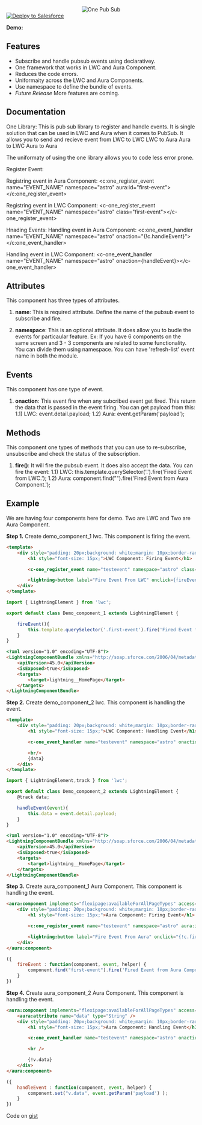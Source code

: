 <div align="center">
  <img alt="One Pub Sub"
       src="https://raw.githubusercontent.com/TheVishnuKumar/one-pub-sub-lwc/master/one%20pub%20sub.png">
</div>
<a href="https://githubsfdeploy.herokuapp.com?owner=TheVishnuKumar&repo=">
  <img alt="Deploy to Salesforce"
       src="https://raw.githubusercontent.com/afawcett/githubsfdeploy/master/deploy.png">
</a>

**Demo:** 

Features
-------------
- Subscribe and handle pubsub events using declarativey.
- One framework that works in LWC and Aura Component.
- Reduces the code errors.
- Uniformaity across the LWC and Aura Components.
- Use namespace to define the bundle of events.
- *Future Release* More features are coming.


Documentation
-------------
One Library: This is pub sub library to register and handle events. It is single solution that can be used in LWC and Aura when it comes to PubSub. It allows you to send and recieve event from 
LWC to LWC
LWC to Aura
Aura to LWC
Aura to Aura

The uniformaty of using the one library allows you to code less error prone.

Register Event:

Registring event in Aura Component:
<c:one_register_event name="EVENT_NAME" namespace="astro" aura:id="first-event"></c:one_register_event>

Registring event in LWC Component:
<c-one_register_event name="EVENT_NAME" namespace="astro" class="first-event"></c-one_register_event>

Hnading Events:
Handling event in Aura Component:
<c:one_event_handler name="EVENT_NAME" namespace="astro" onaction="{!c.handleEvent}"></c:one_event_handler>

Handling event in LWC Component:
<c-one_event_handler name="EVENT_NAME" namespace="astro" onaction={handleEvent}></c-one_event_handler>


Attributes
----------
This component has three types of attributes.
1. **name**: This is required attribute. Define the name of the pubsub event to subscribe and fire.

2. **namespace**: This is an optional attribute. It does allow you to budle the events for particaular feature. Ex: If you have 6 components on the same screen and 3 - 3 components are related to some functionality. You can divide them using namespace. You can have 'refresh-list' event name in both the module.


Events
------
This component has one type of event.
1. **onaction**: This event fire when any subcribed event get fired. This return the data that is passed in the event firing.
You can get payload from this: 
1.1) LWC: event.detail.payload;
1.2) Aura: event.getParam('payload');


Methods
----------
This component one types of methods that you can use to re-subscribe, unsubscribe and check the status of the subscription.
1. **fire()**: It will fire the pubsub event. It does also accept the data. You can fire the event:
1.1) LWC: this.template.querySelector('.<Class Name>').fire('Fired Event from LWC.');
1.2) Aura: component.find("<Aura ID>").fire('Fired Event from Aura Component.');


Example
-------------
We are having four components here for demo. Two are LWC and Two are Aura Component.

**Step 1.** Create demo_component_1 lwc. This component is firing the event.
```html
<template>
    <div style="padding: 20px;background: white;margin: 10px;border-radius: 4px;height: 120px;">
        <h1 style="font-size: 15px;">LWC Component: Firing Event</h1>

        <c-one_register_event name="testevent" namespace="astro" class="first-event"></c-one_register_event>

        <lightning-button label="Fire Event From LWC" onclick={fireEvent}></lightning-button>
    </div>
</template>
```

```javascript
import { LightningElement } from 'lwc';

export default class Demo_component_1 extends LightningElement {

    fireEvent(){
        this.template.querySelector('.first-event').fire('Fired Event from LWC.');
    }
}
```

```html
<?xml version="1.0" encoding="UTF-8"?>
<LightningComponentBundle xmlns="http://soap.sforce.com/2006/04/metadata" fqn="demo_component_1">
    <apiVersion>45.0</apiVersion>
    <isExposed>true</isExposed>
    <targets>
        <target>lightning__HomePage</target>
    </targets>
</LightningComponentBundle>
```

**Step 2.** Create demo_component_2 lwc. This component is handling the event.
```html
<template>
    <div style="padding: 20px;background: white;margin: 10px;border-radius: 4px;height: 120px;">
        <h1 style="font-size: 15px;">LWC Component: Handling Event</h1>

        <c-one_event_handler name="testevent" namespace="astro" onaction={handleEvent}></c-one_event_handler>

        <br/>
        {data}
    </div>
</template>
```

```javascript
import { LightningElement,track } from 'lwc';

export default class Demo_component_2 extends LightningElement {
    @track data;

    handleEvent(event){
        this.data = event.detail.payload;
    }
}
```

```html
<?xml version="1.0" encoding="UTF-8"?>
<LightningComponentBundle xmlns="http://soap.sforce.com/2006/04/metadata" fqn="demo_component_2">
    <apiVersion>45.0</apiVersion>
    <isExposed>true</isExposed>
    <targets>
        <target>lightning__HomePage</target>
    </targets>
</LightningComponentBundle>
```

**Step 3.** Create aura_component_1 Aura Component. This component is handling the event.
```html
<aura:component implements="flexipage:availableForAllPageTypes" access="global">
    <div style="padding: 20px;background: white;margin: 10px;border-radius: 4px;height: 120px;">
        <h1 style="font-size: 15px;">Aura Component: Firing Event</h1>

        <c:one_register_event name="testevent" namespace="astro" aura:id="first-event"></c:one_register_event>

        <lightning:button label="Fire Event From Aura" onclick="{!c.fireEvent}"></lightning:button>
    </div>
</aura:component>
```

```javascript
({
    fireEvent : function(component, event, helper) {
        component.find("first-event").fire('Fired Event from Aura Component.');
    }
})
```

**Step 4.** Create aura_component_2 Aura Component. This component is handling the event.
```html
<aura:component implements="flexipage:availableForAllPageTypes" access="global">
    <aura:attribute name="data" type="String" />
    <div style="padding: 20px;background: white;margin: 10px;border-radius: 4px;height: 120px;height: 120px;">
        <h1 style="font-size: 15px;">Aura Component: Handling Event</h1>

        <c:one_event_handler name="testevent" namespace="astro" onaction="{!c.handleEvent}"></c:one_event_handler>

        <br />

        {!v.data}
    </div>
</aura:component>
```

```javascript
({
    handleEvent : function(component, event, helper) {
        component.set("v.data", event.getParam('payload') );
    }
})
```


Code on  <a href="https://gist.github.com/TheVishnuKumar/c692e4a2c908e95b990966f36804ca14">gist</a>


